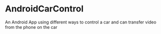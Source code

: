 # AndroidCarControl
An Android App using different ways to control a car and can transfer video from the phone on the car
